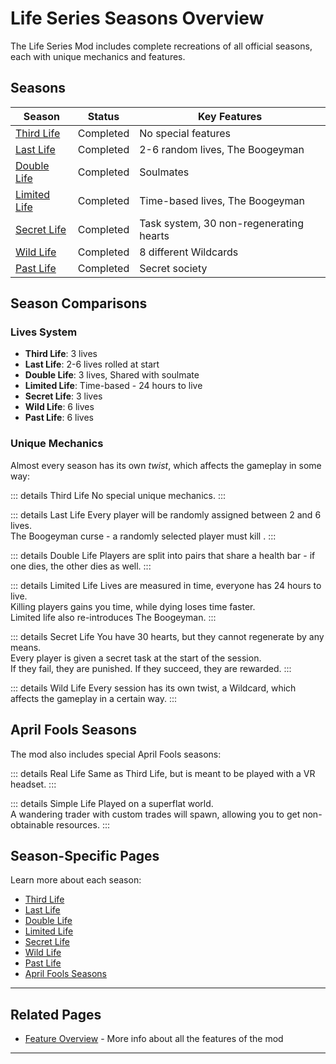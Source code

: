 # Life Series Seasons Overview

The Life Series Mod includes complete recreations of all official seasons, each with unique mechanics and features.

## Seasons

| Season                                | Status    | Key Features                            |
|---------------------------------------|-----------|-----------------------------------------|
| [Third Life](/seasons/third-life)     | Completed | No special features                     |
| [Last Life](/seasons/last-life)       | Completed | 2-6 random lives, The Boogeyman         |
| [Double Life](/seasons/double-life)   | Completed | Soulmates                               |
| [Limited Life](/seasons/limited-life) | Completed | Time-based lives, The Boogeyman         |
| [Secret Life](/seasons/secret-life)   | Completed | Task system, 30 non-regenerating hearts |
| [Wild Life](/seasons/wild-life)       | Completed | 8 different Wildcards                   |
| [Past Life](/seasons/past-life)       | Completed | Secret society                          |

## Season Comparisons

### Lives System
- **Third Life**: 3 lives
- **Last Life**: 2-6 lives rolled at start
- **Double Life**: 3 lives, Shared with soulmate
- **Limited Life**: Time-based - 24 hours to live
- **Secret Life**: 3 lives
- **Wild Life**: 6 lives
- **Past Life**: 6 lives

### Unique Mechanics
Almost every season has its own *twist*, which affects the gameplay in some way:

::: details Third Life
No special unique mechanics.
:::

::: details Last Life
Every player will be randomly assigned between 2 and 6 lives.<br>
The Boogeyman curse - a randomly selected player must kill .
:::

::: details Double Life
Players are split into pairs that share a health bar - if one dies, the other dies as well.
:::

::: details Limited Life
Lives are measured in time, everyone has 24 hours to live.<br>
Killing players gains you time, while dying loses time faster.<br>
Limited life also re-introduces The Boogeyman.
:::

::: details Secret Life
You have 30 hearts, but they cannot regenerate by any means.<br>
Every player is given a secret task at the start of the session.<br>
If they fail, they are punished. If they succeed, they are rewarded.
:::

::: details Wild Life
Every session has its own twist, a Wildcard, which affects the gameplay in a certain way.
:::

## April Fools Seasons

The mod also includes special April Fools seasons:

::: details Real Life
Same as Third Life, but is meant to be played with a VR headset.
:::

::: details Simple Life
Played on a superflat world.<br>
A wandering trader with custom trades will spawn, allowing you to get non-obtainable resources.
:::


## Season-Specific Pages

Learn more about each season:
- [Third Life](/seasons/third-life)
- [Last Life](/seasons/last-life)
- [Double Life](/seasons/double-life)
- [Limited Life](/seasons/limited-life)
- [Secret Life](/seasons/secret-life)
- [Wild Life](/seasons/wild-life)
- [Past Life](/seasons/past-life)
- [April Fools Seasons](/seasons/april-fools)


---

## Related Pages

- [Feature Overview](/features/overview) - More info about all the features of the mod

---